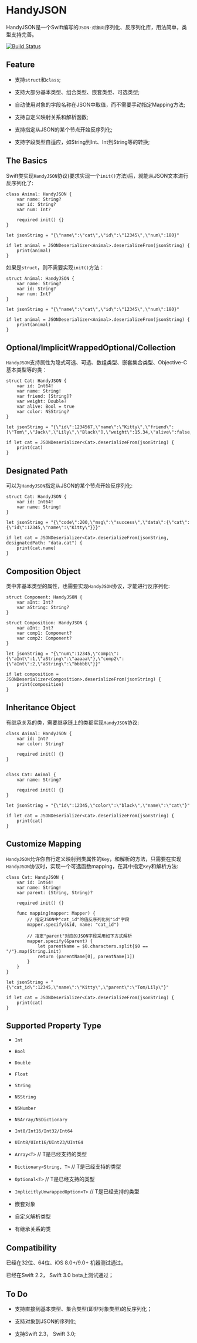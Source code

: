 # HandyJSON

HandyJSON是一个Swift编写的`JSON-对象间`序列化、反序列化库，用法简单，类型支持完善。

[![Build Status](https://travis-ci.org/cijianzy/HandyJSON.svg?branch=cijian_master)](https://travis-ci.org/SnapKit/SnapKit)


## Feature

* 支持`struct`和`class`;

* 支持大部分基本类型、组合类型、嵌套类型、可选类型;

* 自动使用对象的字段名称在JSON中取值，而不需要手动指定Mapping方法;

* 支持自定义映射关系和解析函数;

* 支持指定从JSON的某个节点开始反序列化;

* 支持字段类型自适应，如String到Int、Int到String等的转换;

## The Basics

Swift类实现`HandyJSON`协议(要求实现一个`init()`方法)后，就能从JSON文本进行反序列化了:

```
class Animal: HandyJSON {
    var name: String?
    var id: String?
    var num: Int?

    required init() {}
}

let jsonString = "{\"name\":\"cat\",\"id\":\"12345\",\"num\":180}"

if let animal = JSONDeserializer<Animal>.deserializeFrom(jsonString) {
    print(animal)
}
```

如果是`struct`，则不需要实现`init()`方法：

```
struct Animal: HandyJSON {
    var name: String?
    var id: String?
    var num: Int?
}

let jsonString = "{\"name\":\"cat\",\"id\":\"12345\",\"num\":180}"

if let animal = JSONDeserializer<Animal>.deserializeFrom(jsonString) {
    print(animal)
}
```

## Optional/ImplicitWrappedOptional/Collection

`HandyJSON`支持属性为隐式可选、可选、数组类型、嵌套集合类型、Objective-C基本类型等的类：

```
struct Cat: HandyJSON {
    var id: Int64!
    var name: String!
    var friend: [String]?
    var weight: Double?
    var alive: Bool = true
    var color: NSString?
}

let jsonString = "{\"id\":1234567,\"name\":\"Kitty\",\"friend\":[\"Tom\",\"Jack\",\"Lily\",\"Black\"],\"weight\":15.34,\"alive\":false,\"color\":\"white\"}"

if let cat = JSONDeserializer<Cat>.deserializeFrom(jsonString) {
    print(cat)
}
```

## Designated Path

可以为`HandyJSON`指定从JSON的某个节点开始反序列化:

```
struct Cat: HandyJSON {
    var id: Int64!
    var name: String!
}

let jsonString = "{\"code\":200,\"msg\":\"success\",\"data\":{\"cat\":{\"id\":12345,\"name\":\"Kitty\"}}}"

if let cat = JSONDeserializer<Cat>.deserializeFrom(jsonString, designatedPath: "data.cat") {
    print(cat.name)
}
```

## Composition Object

类中非基本类型的属性，也需要实现`HandyJSON`协议，才能进行反序列化:

```
struct Component: HandyJSON {
    var aInt: Int?
    var aString: String?
}

struct Composition: HandyJSON {
    var aInt: Int?
    var comp1: Component?
    var comp2: Component?
}

let jsonString = "{\"num\":12345,\"comp1\":{\"aInt\":1,\"aString\":\"aaaaa\"},\"comp2\":{\"aInt\":2,\"aString\":\"bbbbb\"}}"

if let composition = JSONDeserializer<Composition>.deserializeFrom(jsonString) {
    print(composition)
}
```

## Inheritance Object

有继承关系的类，需要继承链上的类都实现`HandyJSON`协议:

```
class Animal: HandyJSON {
    var id: Int?
    var color: String?

    required init() {}
}


class Cat: Animal {
    var name: String?

    required init() {}
}

let jsonString = "{\"id\":12345,\"color\":\"black\",\"name\":\"cat\"}"

if let cat = JSONDeserializer<Cat>.deserializeFrom(jsonString) {
    print(cat)
}
```

## Customize Mapping

`HandyJSON`允许你自行定义映射到类属性的`Key`，和解析的方法，只需要在实现`HandyJSON`协议时，实现一个可选函数mapping，在其中指定`Key`和解析方法:

```
class Cat: HandyJSON {
    var id: Int64!
    var name: String!
    var parent: (String, String)?

    required init() {}

    func mapping(mapper: Mapper) {
        // 指定JSON中"cat_id"的值反序列化到"id"字段
        mapper.specify(&id, name: "cat_id")

        // 指定"parent"对应的JSON字段采用如下方式解析
        mapper.specify(&parent) {
            let parentName = $0.characters.split{$0 == "/"}.map(String.init)
            return (parentName[0], parentName[1])
        }
    }
}

let jsonString = "{\"cat_id\":12345,\"name\":\"Kitty\",\"parent\":\"Tom/Lily\"}"

if let cat = JSONDeserializer<Cat>.deserializeFrom(jsonString) {
    print(cat)
}
```

## Supported Property Type

* `Int`

* `Bool`

* `Double`

* `Float`

* `String`

* `NSString`

* `NSNumber`

* `NSArray/NSDictionary`

* `Int8/Int16/Int32/Int64`

* `UInt8/UInt16/UInt23/UInt64`

* `Array<T>` // T是已经支持的类型

* `Dictionary<String, T>` // T是已经支持的类型

* `Optional<T>` // T是已经支持的类型

* `ImplicitlyUnwrappedOption<T>` // T是已经支持的类型

* 嵌套对象

* 自定义解析类型

* 有继承关系的类

## Compatibility

已经在32位、64位、iOS 8.0+/9.0+ 机器测试通过。

已经在Swift 2.2， Swift 3.0 beta上测试通过；

## To Do

* 支持直接到基本类型、集合类型(即非对象类型)的反序列化；

* 支持对象到JSON的序列化;

* 支持Swift 2.3， Swift 3.0;
